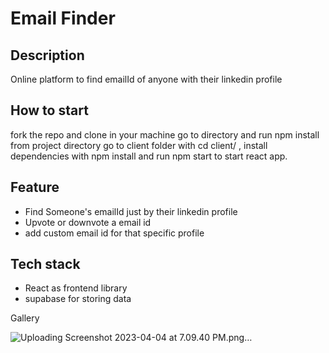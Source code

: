 # Email Finder

## Description
Online platform to find emailId of anyone with their linkedin profile

## How to start
fork the repo and clone in your machine
go to directory and run npm install
from project directory go to client folder with cd client/ , install dependencies with npm install and run npm start to start react app.


## Feature
- Find Someone's emailId just by their linkedin profile
- Upvote or downvote a email id
- add custom email id for that specific profile


## Tech stack
- React as frontend library
- supabase for storing data

Gallery

![Uploading Screenshot 2023-04-04 at 7.09.40 PM.png…]()
